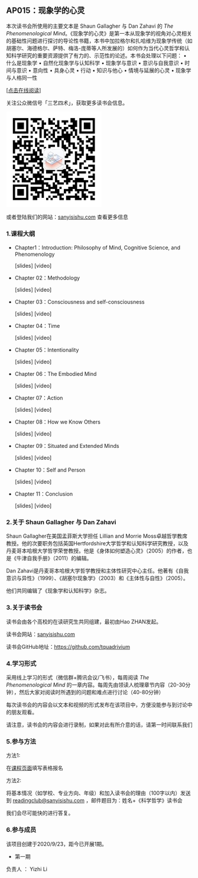 

## AP015：现象学的心灵

本次读书会所使用的主要文本是 Shaun Gallagher  与 Dan Zahavi  的 *The Phenomenological Mind*。《现象学的心灵》是第一本从现象学的视角对心灵相关的基础性问题进行探讨的导论性书籍，本书中加拉格尔和扎哈维为现象学传统（如胡塞尔、海德格尔、萨特、梅洛-庞蒂等人所发展的）如何作为当代心灵哲学和认知科学研究的重要资源提供了有力的、示范性的论述。本书会处理以下问题：
• 什么是现象学
• 自然化现象学与认知科学
• 现象学与意识
• 意识与自我意识
• 时间与意识
• 意向性
• 具身心灵
• 行动
• 知识与他心
• 情境与延展的心灵
• 现象学与人格同一性

[[点击在线阅读]](https://tquadrivium.github.io/ThePhenomenologicalMind/)

关注公众微信号「三艺四术」，获取更多读书会信息。

![](img/qrcode.jpg)



或者登陆我们的网站：[sanyisishu.com](sanyisishu.com) 查看更多信息

### 1.课程大纲

- Chapter1：Introduction: Philosophy of Mind, Cognitive Science, and Phenomenology

  [slides] [video]

- Chapter 02：Methodology

  [slides] [video]

- Chapter 03：Consciousness and self-consciousness

  [slides] [video]

- Chapter 04：Time

  [slides] [video]

- Chapter 05：Intentionality

  [slides] [video]
  
- Chapter 06：The Embodied Mind

  [slides] [video]
  
- Chapter 07：Action

  [slides] [video]

- Chapter 08：How we Know Others

  [slides] [video]

- Chapter 09：Situated and Extended Minds

  [slides] [video]

- Chapter 10：Self and Person

  [slides] [video]

- Chapter 11：Conclusion

  [slides] [video]

### 2.关于 Shaun Gallagher  与 Dan Zahavi

Shaun Gallagher在美国孟菲斯大学担任 Lillian and Morrie Moss卓越哲学教席教授。他的次要职务包括英国Hertfordshire大学哲学和认知科学研究教授，以及丹麦哥本哈根大学哲学荣誉教授。他是《身体如何塑造心灵》（2005）的作者，也是《牛津自我手册》（2011）的编辑。

Dan Zahavi是丹麦哥本哈根大学哲学教授和主体性研究中心主任。他著有《自我意识与异性》（1999）、《胡塞尔现象学》（2003）和《主体性与自性》（2005）。

他们共同编辑了《现象学和认知科学》杂志。

### 3.关于读书会

读书会由各个高校的在读研究生共同组建，最初由Hao ZHAN发起。

读书会网站：[sanyisishu.com](sanyisishu.com) 

读书会GitHub地址：https://github.com/tquadrivium

### 4.学习形式

采用线上学习的形式（微信群+腾讯会议/飞书），每周阅读 *The Phenomenological Mind* 的一章内容。每周先由领读人梳理章节内容（20-30分钟），然后大家对阅读时所遇到的问题和难点进行讨论（40-80分钟）

每次读书会的内容会以文本和视频的形式发布在该项目中，方便没能参与到讨论中的朋友观看。

请注意，读书会的内容会进行录制，如果对此有所介意的话，请第一时间联系我们

### 5.参与方法

方法1:

在[课程页面](https://sanyisishu.com/2020/09/24/ap015%ef%bc%9a%e7%8e%b0%e8%b1%a1%e5%ad%a6%e5%bf%83%e7%81%b5/)填写表格报名

方法2:

将基本情况（如学校、专业方向、年级）和加入读书会的理由（100字以内）发送到 [readingclub@sanyisishu.com](mailto:readingclub@sanyisishu.com) ，邮件题目为：姓名+《科学哲学》读书会

我们会尽可能快的进行答复。



### 6.参与成员

该项目创建于2020/9/23，距今已开展1期。

- 第一期

负责人	： Yizhi Li


